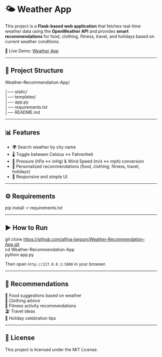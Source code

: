 # 🌤️ Weather App

This project is a **Flask-based web application** that fetches real-time weather data using the **OpenWeather API** and provides **smart recommendations** for food, clothing, fitness, travel, and holidays based on current weather conditions.

🔗 Live Demo: [Weather App](https://alfiya-weather-app.onrender.com)

---

## 📂 Project Structure

Weather-Recommendation-App/

│── static/                     
│── templates/                     
│── app.py                        
│── requirements.txt               
│── README.md                    

---

## 📊 Features

- 🌍 Search weather by city name  
- 🌡️ Toggle between Celsius ↔ Fahrenheit  
- 💨 Pressure (hPa ↔ inHg) & Wind Speed (m/s ↔ mph) conversion  
- 🎯 Personalized recommendations (food, clothing, fitness, travel, holidays)  
- 📱 Responsive and simple UI  

---

## ⚙️ Requirements

pip install -r requirements.txt

---

## ▶️ How to Run

git clone https://github.com/alfiya-begum/Weather-Recommendation-App.git  
cd Weather-Recommendation-App  
python app.py  

Then open `http://127.0.0.1:5000` in your browser.

---

## 📌 Recommendations

🥗 Food suggestions based on weather  
👕 Clothing advice  
🏃 Fitness activity recommendations  
🏖️ Travel ideas  
🎉 Holiday celebration tips  

---

## 📜 License  

This project is licensed under the MIT License.
